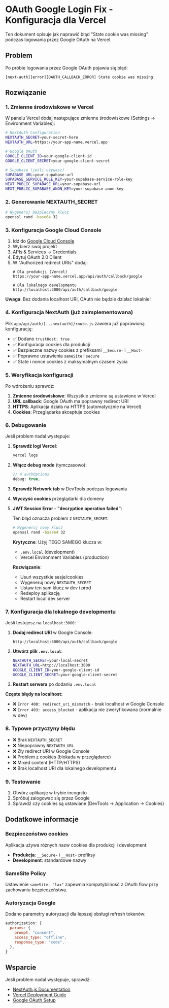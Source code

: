 # OAuth Google Login Fix - Konfiguracja dla Vercel

Ten dokument opisuje jak naprawić błąd "State cookie was missing" podczas logowania przez Google OAuth na Vercel.

## Problem

Po próbie logowania przez Google OAuth pojawia się błąd:
```
[next-auth][error][OAUTH_CALLBACK_ERROR] State cookie was missing.
```

## Rozwiązanie

### 1. Zmienne środowiskowe w Vercel

W panelu Vercel dodaj następujące zmienne środowiskowe (Settings → Environment Variables):

```bash
# NextAuth Configuration
NEXTAUTH_SECRET=your-secret-here
NEXTAUTH_URL=https://your-app-name.vercel.app

# Google OAuth
GOOGLE_CLIENT_ID=your-google-client-id
GOOGLE_CLIENT_SECRET=your-google-client-secret

# Supabase (jeśli używasz)
SUPABASE_URL=your-supabase-url
SUPABASE_SERVICE_ROLE_KEY=your-supabase-service-role-key
NEXT_PUBLIC_SUPABASE_URL=your-supabase-url
NEXT_PUBLIC_SUPABASE_ANON_KEY=your-supabase-anon-key
```

### 2. Generowanie NEXTAUTH_SECRET

```bash
# Wygeneruj bezpieczny klucz
openssl rand -base64 32
```

### 3. Konfiguracja Google Cloud Console

1. Idź do [Google Cloud Console](https://console.cloud.google.com/)
2. Wybierz swój projekt
3. APIs & Services → Credentials
4. Edytuj OAuth 2.0 Client
5. W "Authorized redirect URIs" dodaj:
   ```
   # Dla produkcji (Vercel)
   https://your-app-name.vercel.app/api/auth/callback/google
   
   # Dla lokalnego developmentu
   http://localhost:3000/api/auth/callback/google
   ```

**Uwaga**: Bez dodania localhost URI, OAuth nie będzie działać lokalnie!

### 4. Konfiguracja NextAuth (już zaimplementowana)

Plik `app/api/auth/[...nextauth]/route.js` zawiera już poprawioną konfigurację:

- ✅ Dodano `trustHost: true`
- ✅ Konfiguracja cookies dla produkcji
- ✅ Bezpieczne nazwy cookies z prefiksami `__Secure-` i `__Host-`
- ✅ Poprawne ustawienia `sameSite` i `secure`
- ✅ State i nonce cookies z maksymalnym czasem życia

### 5. Weryfikacja konfiguracji

Po wdrożeniu sprawdź:

1. **Zmienne środowiskowe**: Wszystkie zmienne są ustawione w Vercel
2. **URL callback**: Google OAuth ma poprawny redirect URI
3. **HTTPS**: Aplikacja działa na HTTPS (automatycznie na Vercel)
4. **Cookies**: Przeglądarka akceptuje cookies

### 6. Debugowanie

Jeśli problem nadal występuje:

1. **Sprawdź logi Vercel**:
   ```bash
   vercel logs
   ```

2. **Włącz debug mode** (tymczasowo):
   ```javascript
   // W authOptions
   debug: true,
   ```

3. **Sprawdź Network tab** w DevTools podczas logowania

4. **Wyczyść cookies** przeglądarki dla domeny

5. **JWT Session Error - "decryption operation failed"**:
   
   Ten błąd oznacza problem z `NEXTAUTH_SECRET`:
   
   ```bash
   # Wygeneruj nowy klucz
   openssl rand -base64 32
   ```
   
   **Krytyczne**: Użyj TEGO SAMEGO klucza w:
   - `.env.local` (development)
   - Vercel Environment Variables (production)
   
   **Rozwiązanie**:
   - Usuń wszystkie sesje/cookies
   - Wygeneruj nowy `NEXTAUTH_SECRET`
   - Ustaw ten sam klucz w dev i prod
   - Redeploy aplikację
   - Restart local dev server

### 7. Konfiguracja dla lokalnego developmentu

Jeśli testujesz na `localhost:3000`:

1. **Dodaj redirect URI** w Google Console:
   ```
   http://localhost:3000/api/auth/callback/google
   ```

2. **Utwórz plik `.env.local`**:
   ```bash
   NEXTAUTH_SECRET=your-local-secret
   NEXTAUTH_URL=http://localhost:3000
   GOOGLE_CLIENT_ID=your-google-client-id
   GOOGLE_CLIENT_SECRET=your-google-client-secret
   ```

3. **Restart serwera** po dodaniu `.env.local`

**Częste błędy na localhost:**
- ❌ `Error 400: redirect_uri_mismatch` - brak localhost w Google Console
- ❌ `Error 403: access_blocked` - aplikacja nie zweryfikowana (normalnie w dev)

### 8. Typowe przyczyny błędu

- ❌ Brak `NEXTAUTH_SECRET`
- ❌ Niepoprawny `NEXTAUTH_URL`
- ❌ Zły redirect URI w Google Console
- ❌ Problem z cookies (blokada w przeglądarce)
- ❌ Mixed content (HTTP/HTTPS)
- ❌ Brak localhost URI dla lokalnego developmentu

### 9. Testowanie

1. Otwórz aplikację w trybie incognito
2. Spróbuj zalogować się przez Google
3. Sprawdź czy cookies są ustawiane (DevTools → Application → Cookies)

## Dodatkowe informacje

### Bezpieczeństwo cookies

Aplikacja używa różnych nazw cookies dla produkcji i development:

- **Produkcja**: `__Secure-` i `__Host-` prefiksy
- **Development**: standardowe nazwy

### SameSite Policy

Ustawienie `sameSite: "lax"` zapewnia kompatybilność z OAuth flow przy zachowaniu bezpieczeństwa.

### Autoryzacja Google

Dodano parametry autoryzacji dla lepszej obsługi refresh tokenów:
```javascript
authorization: {
  params: {
    prompt: "consent",
    access_type: "offline",
    response_type: "code",
  },
}
```

## Wsparcie

Jeśli problem nadal występuje, sprawdź:
- [NextAuth.js Documentation](https://next-auth.js.org/)
- [Vercel Deployment Guide](https://vercel.com/guides/nextjs)
- [Google OAuth Setup](https://developers.google.com/identity/protocols/oauth2)